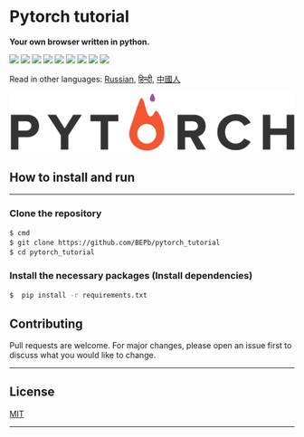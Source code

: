 # Pytorch tutorial
<b> Your own browser written in python.</b>
<p>
  <img  src="https://img.shields.io/github/stars/BEPb/pytorch_tutorial" />
  <img src="https://img.shields.io/github/contributors/BEPb/pytorch_tutorial" />
  <img src="https://img.shields.io/github/last-commit/BEPb/pytorch_tutorial" />
  <img src="https://visitor-badge.laobi.icu/badge?page_id=BEPb.pytorch_tutorial" />
  <img src="https://img.shields.io/github/languages/count/BEPb/pytorch_tutorial" />
  <img src="https://img.shields.io/github/languages/top/BEPb/pytorch_tutorial" />

  <img src="https://img.shields.io/badge/license-MIT-blue.svg?color=f64152" />
  <img  src="https://img.shields.io/github/issues/BEPb/pytorch_tutorial" />
  <img  src="https://img.shields.io/github/issues-pr/BEPb/pytorch_tutorial" />
</p>


Read in other languages: [Russian](README.ru.md), [हिन्दी](README.hindi.md), [中國人](README.chinese.md)



![GUI](img/pytorch.png)



## How to install and run
____
### Clone the repository
 
```sh
$ cmd
$ git clone https://github.com/BEPb/pytorch_tutorial
$ cd pytorch_tutorial
```
 
### Install the necessary packages (Install dependencies)
```sh
$  pip install -r requirements.txt
```

## Contributing
Pull requests are welcome. For major changes, please open an issue first to discuss what you would like to change.
____

## License


[MIT](LICENSE.txt)

____

